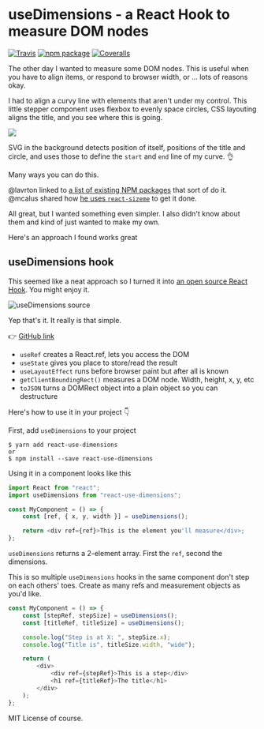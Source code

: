 # useDimensions - a React Hook to measure DOM nodes

[![Travis][build-badge]][build]
[![npm package][npm-badge]][npm]
[![Coveralls][coveralls-badge]][coveralls]

[build-badge]: https://img.shields.io/travis/user/repo/master.png?style=flat-square
[build]: https://travis-ci.org/user/repo
[npm-badge]: https://img.shields.io/npm/v/npm-package.png?style=flat-square
[npm]: https://www.npmjs.org/package/npm-package
[coveralls-badge]: https://img.shields.io/coveralls/user/repo/master.png?style=flat-square
[coveralls]: https://coveralls.io/github/user/repo

The other day I wanted to measure some DOM nodes. This is useful when you have to align items, or respond to browser width, or ... lots of reasons okay.

I had to align a curvy line with elements that aren't under my control. This little stepper component uses flexbox to evenly space circles, CSS layouting aligns the title, and you see where this is going.

[![](https://s3.amazonaws.com/techletter.app/screenshot-1552494217818.png)](https://twitter.com/Swizec/status/1105494223011241984)

SVG in the background detects position of itself, positions of the title and circle, and uses those to define the `start` and `end` line of my curve. 👌

Many ways you can do this.

@lavrton linked to [a list of existing NPM packages](https://www.npmjs.com/search?q=hook%20size) that sort of do it. @mcalus shared how [he uses `react-sizeme`](https://github.com/mcalus3/open-fraksl/blob/master/src/components/DomainComponents/DrawingComponents/FractalStage.tsx) to get it done.

All great, but I wanted something even simpler. I also didn't know about them and kind of just wanted to make my own.

Here's an approach I found works great

## useDimensions hook

This seemed like a neat approach so I turned it into [an open source React Hook](https://github.com/Swizec/useDimensions). You might enjoy it.

![useDimensions source](https://i.imgur.com/Tm1Bmdw.png)

Yep that's it. It really is that simple.

👉 [GitHub link](https://github.com/Swizec/useDimensions)

-   `useRef` creates a React.ref, lets you access the DOM
-   `useState` gives you place to store/read the result
-   `useLayoutEffect` runs before browser paint but after all is known
-   `getClientBoundingRect()` measures a DOM node. Width, height, x, y, etc
-   `toJSON` turns a DOMRect object into a plain object so you can destructure

Here's how to use it in your project 👇

First, add `useDimensions` to your project

```
$ yarn add react-use-dimensions
or
$ npm install --save react-use-dimensions
```

Using it in a component looks like this

```javascript
import React from "react";
import useDimensions from "react-use-dimensions";

const MyComponent = () => {
    const [ref, { x, y, width }] = useDimensions();

    return <div ref={ref}>This is the element you'll measure</div>;
};
```

`useDimensions` returns a 2-element array. First the `ref`, second the dimensions.

This is so multiple `useDimensions` hooks in the same component don't step on each others' toes. Create as many refs and measurement objects as you'd like.

```javascript
const MyComponent = () => {
    const [stepRef, stepSize] = useDimensions();
    const [titleRef, titleSize] = useDimensions();

    console.log("Step is at X: ", stepSize.x);
    console.log("Title is", titleSize.width, "wide");

    return (
        <div>
            <div ref={stepRef}>This is a step</div>
            <h1 ref={titleRef}>The title</h1>
        </div>
    );
};
```

MIT License of course.
